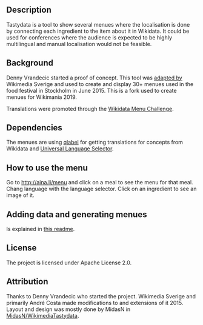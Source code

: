 ## Description
Tastydata is a tool to show several menues where the localisation is done by connecting each ingredient to the item about it in Wikidata. It could be used for conferences where the audience is expected to be highly multilingual and manual localisation would not be feasible. 

## Background
Denny Vrandecic started a proof of concept. This tool was [adapted by](https://github.com/Wikimedia-Sverige/tastydata) Wikimedia Sverige and used to create and display 30+ menues used in the food festival in Stockholm in June 2015. This is a fork used to create menues for Wikimania 2019.

Translations were promoted through the [Wikidata Menu Challenge](https://www.wikidata.org/wiki/Wikidata:Menu_Challenge/Wikimania_2019).

## Dependencies
The menues are using [qlabel](https://github.com/googleknowledge/qlabel/) for getting translations for concepts from Wikidata and [Universal Language Selector](https://www.mediawiki.org/wiki/Universal_Language_Selector).

## How to use the menu
Go to http://aina.li/menu and click on a meal to see the menu for that meal. Chang language with the language selector. Click on an ingredient to see an image of it.

## Adding data and generating menues
Is explained in [this readme](/generator/README.md).

## License
The project is licensed under Apache License 2.0.

## Attribution
Thanks to Denny Vrandecic who started the project. Wikimedia Sverige and primarily André Costa made modifications to and extensions of it 2015. Layout and design was mostly done by MidasN in [MidasN/WikimediaTastydata](https://github.com/MidasN/WikimediaTastydata).
